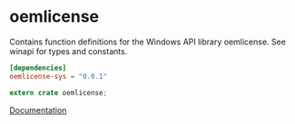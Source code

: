 # oemlicense #
Contains function definitions for the Windows API library oemlicense. See winapi for types and constants.

```toml
[dependencies]
oemlicense-sys = "0.0.1"
```

```rust
extern crate oemlicense;
```

[Documentation](https://retep998.github.io/doc/winapi/oemlicense/)
